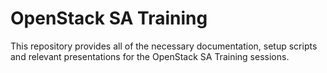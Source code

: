 OpenStack SA Training
==================

This repository provides all of the necessary documentation, setup scripts and relevant presentations for the OpenStack SA Training sessions.
